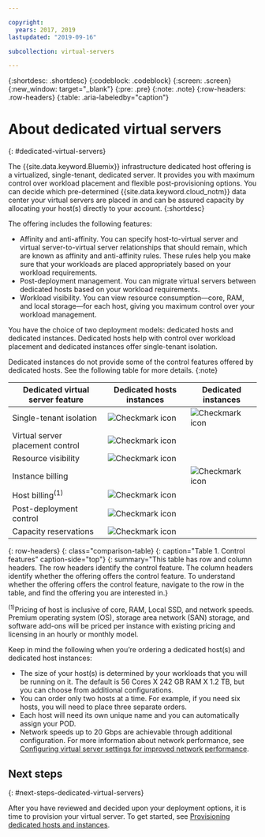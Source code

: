 ```yaml
---

copyright:
  years: 2017, 2019
lastupdated: "2019-09-16"

subcollection: virtual-servers

---
```


{:shortdesc: .shortdesc}
{:codeblock: .codeblock}
{:screen: .screen}
{:new_window: target="_blank"}
{:pre: .pre}
{:note: .note}
{:row-headers: .row-headers}
{:table: .aria-labeledby="caption"}


# About dedicated virtual servers
{: #dedicated-virtual-servers}

The {{site.data.keyword.Bluemix}} infrastructure dedicated host offering is a virtualized, single-tenant, dedicated server. It provides you with maximum control over workload placement and flexible post-provisioning options. You can decide which pre-determined {{site.data.keyword.cloud_notm}} data center your virtual servers are placed in and can be assured capacity by allocating your host(s) directly to your account.
{:shortdesc}

The offering includes the following features:

* Affinity and anti-affinity. You can specify host-to-virtual server and virtual server-to-virtual server relationships that should remain, which are known as affinity and anti-affinity rules. These rules help you make sure that your workloads are placed appropriately based on your workload requirements.
* Post-deployment management. You can migrate virtual servers between dedicated hosts based on your workload requirements.
* Workload visibility. You can view resource consumption—core, RAM, and local storage—for each host, giving you maximum control over your workload management.

You have the choice of two deployment models: dedicated hosts and dedicated instances. Dedicated hosts help with control over workload placement and dedicated instances offer single-tenant isolation.

Dedicated instances do not provide some of the control features offered by dedicated hosts.  See the following table for more details.
{:note}

| Dedicated virtual server feature | Dedicated hosts instances | Dedicated instances |
| ------- | ------- | ------- |
| Single-tenant isolation | ![Checkmark icon](/docs/icons/checkmark-icon.svg) | ![Checkmark icon](/docs/icons/checkmark-icon.svg) |
| Virtual server placement control | ![Checkmark icon](/docs/icons/checkmark-icon.svg) |   |
| Resource visibility | ![Checkmark icon](/docs/icons/checkmark-icon.svg) |   |
| Instance billing |   | ![Checkmark icon](/docs/icons/checkmark-icon.svg) |
| Host billing<sup>(1)</sup> | ![Checkmark icon](/docs/icons/checkmark-icon.svg) |   |
| Post-deployment control | ![Checkmark icon](/docs/icons/checkmark-icon.svg) |   |
| Capacity reservations | ![Checkmark icon](/docs/icons/checkmark-icon.svg) |   |
{: row-headers}
{: class="comparison-table}
{: caption="Table 1. Control features" caption-side="top"}
{: summary="This table has row and column headers. The row headers identify the control feature. The column headers identify whether the offering offers the control feature. To understand whether the offering offers the control feature, navigate to the row in the table, and find the offering you are interested in.}

<sup>(1)</sup>Pricing of host is inclusive of core, RAM, Local SSD, and network speeds. Premium operating system (OS), storage area network (SAN) storage, and software add-ons will be priced per instance with existing pricing and licensing in an hourly or monthly model.

Keep in mind the following when you’re ordering a dedicated host(s) and dedicated host instances:

* The size of your host(s) is determined by your workloads that you will be running on it. The default is 56 Cores X 242 GB RAM X 1.2 TB, but you can choose from additional configurations.
* You can order only two hosts at a time. For example, if you need six hosts, you will need to place three separate orders.
* Each host will need its own unique name and you can automatically assign your POD.
* Network speeds up to 20 Gbps are achievable through additional configuration. For more information about network performance, see [Configuring virtual server settings for improved network performance](/docs/vsi?topic=virtual-servers-configuring-network-performance).

## Next steps
{: #next-steps-dedicated-virtual-servers}

After you have reviewed and decided upon your deployment options, it is time to provision your virtual server. To get started, see [Provisioning dedicated hosts and instances](/docs/vsi?topic=virtual-servers-ordering-vs-dedicated).
